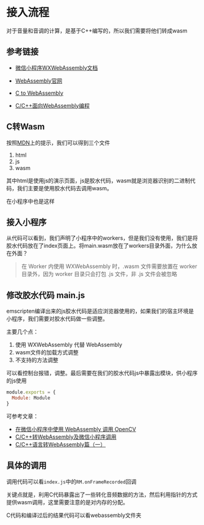 # 接入流程

对于音量和音调的计算，是基于C++编写的，所以我们需要将他们转成wasm

## 参考链接

- [微信小程序WXWebAssembly文档](https://developers.weixin.qq.com/miniprogram/dev/framework/performance/wasm.html)

- [WebAssembly官网](https://webassembly.org/getting-started/developers-guide/)

- [C to WebAssembly](https://developer.mozilla.org/en-US/docs/WebAssembly/C_to_Wasm)

- [C/C++面向WebAssembly编程](https://www.cntofu.com/book/150/index.html)

## C转Wasm

按照[MDN](https://developer.mozilla.org/en-US/docs/WebAssembly/C_to_Wasm)上的提示，我们可以得到三个文件

1. html
2. js
3. wasm

其中html是使用js的演示页面，js是胶水代码，wasm就是浏览器识别的二进制代码，我们主要是使用胶水代码去调用wasm。

在小程序中也是这样

## 接入小程序

从代码可以看到，我们声明了小程序中的workers，但是我们没有使用，我们是将胶水代码放在了index页面上。将main.wasm放在了workers目录外面，为什么放在外面？

> 在 Worker 内使用 WXWebAssembly 时，.wasm 文件需要放置在 worker 目录外，因为 worker 目录只会打包 .js 文件，非 .js 文件会被忽略

## 修改胶水代码 main.js

emscripten编译出来的js胶水代码是适应浏览器使用的，如果我们的宿主环境是小程序，我们需要对胶水代码做一些调整。

主要几个点：

1. 使用 WXWebAssembly 代替 WebAssembly
2. wasm文件的加载方式调整
3. 不支持的方法调整

可以看控制台报错，调整。最后需要在我们的胶水代码js中暴露出模块，供小程序的js使用

```js
module.exports = {
  Module: Module
}
```

可参考文章：

- [在微信小程序中使用 WebAssembly 调用 OpenCV](https://gsj987.github.io/posts/webassembly-in-wechat/)
- [C/C++转WebAssembly及微信小程序调用](https://blog.csdn.net/qq_29517595/article/details/135292114)
- [C/C++语言转WebAssembly篇（一）](https://blog.csdn.net/A123638/article/details/123890287)

## 具体的调用

调用代码可以看`index.js`中的`RM.onFrameRecorded`回调

关键点就是，利用C代码暴露出了一些转化音频数据的方法，然后利用指针的方式提供wasm调用，这里需要注意的是对内存的分配。

C代码和编译过后的结果代码可以看webassembly文件夹
